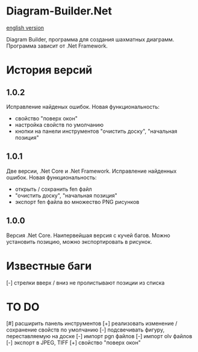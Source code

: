 # Diagram-Builder.Net

[english version](README.md)

Diagram Builder, программа для создания шахматных диаграмм. Программа зависит от .Net Framework.

# История версий
## 1.0.2
Исправление найденых ошибок. Новая функциональность:
 - свойство "поверх окон"
 - настройка свойств по умолчанию
 - кнопки на панели инструментов "очистить доску", "начальная позиция"

## 1.0.1
Две версии, .Net Core и .Net Framework. Исправление найденных ошибок. Новая функциональность:
 - открыть / сохранить fen файл
 - "очистить доску", "начальная позиция"
 - экспорт fen файла во множество PNG рисунков

## 1.0.0
Версия .Net Core. Наипервейшая версия с кучей багов. Можно установить позицию, можно экспортировать в рисунок.

# Известные баги
 [-] стрелки вверх / вниз не пролистывают позиции из списка
 
# TO DO
 [#] расширить панель инструментов
 [+] реализовать изменение / сохранение свойств по умолчанию
 [-] подсвечивать фигуру, переставляемую на доске
 [-] импорт pgn файлов
 [-] импорт olv файлов
 [-] экспорт в JPEG, TIFF
 [+] свойство "поверх окон"
